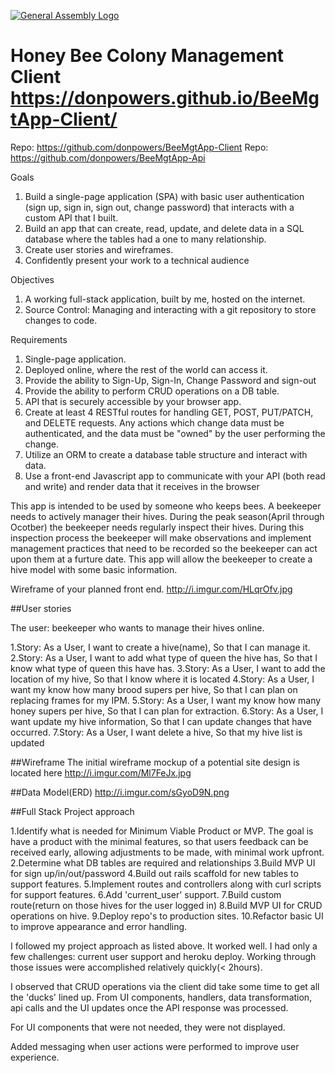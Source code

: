 
[![General Assembly Logo](https://camo.githubusercontent.com/1a91b05b8f4d44b5bbfb83abac2b0996d8e26c92/687474703a2f2f692e696d6775722e636f6d2f6b6538555354712e706e67)](https://generalassemb.ly/education/web-development-immersive)

# Honey Bee Colony Management Client https://donpowers.github.io/BeeMgtApp-Client/
Repo: https://github.com/donpowers/BeeMgtApp-Client
Repo: https://github.com/donpowers/BeeMgtApp-Api

Goals

1. Build a single-page application (SPA) with basic user authentication (sign up, sign in, sign out, change password) that interacts with a custom API that I built.
2. Build an app that can create, read, update, and delete data in a SQL database where the tables had a one to many relationship.
3. Create user stories and wireframes.
4. Confidently present your work to a technical audience

Objectives

1. A working full-stack application, built by me, hosted on the internet.
2. Source Control: Managing and interacting with a git repository to store changes to code.

Requirements

1. Single-page application.
2. Deployed online, where the rest of the world can access it.
3. Provide the ability to Sign-Up, Sign-In, Change Password and sign-out
4. Provide the ability to perform CRUD operations on a DB table.
5. API that is securely accessible by your browser app.
6. Create at least 4 RESTful routes for handling GET, POST, PUT/PATCH,
and DELETE requests. Any actions which change data must be authenticated,
and the data must be "owned" by the user performing the change.
7. Utilize an ORM to create a database table structure and interact with data.
8. Use a front-end Javascript app to communicate with your API (both read
and write) and render data that it receives in the browser

This app is intended to be used by someone who keeps bees.  A beekeeper needs
to actively manager their hives.  During the peak season(April through Ocotber)
the beekeeper needs regularly inspect their hives. During this inspection
process the beekeeper will make observations and implement management practices
that need to be recorded so the beekeeper can act upon them at a furture date.
This app will allow the beekeeper to create a hive model with some basic
information.

Wireframe of your planned front end. http://i.imgur.com/HLqrOfv.jpg

##User stories

The user: beekeeper who wants to manage their hives online.

1.Story: As a User, I want to create a hive(name), So that I can manage it.
2.Story: As a User, I want to add what type of queen the hive has, So that
I know what type of queen this have has.
3.Story: As a User, I want to add the location of my hive, So that I know
where it is located
4.Story: As a User, I want my know how many brood supers per hive, So that
I can plan on replacing frames for my IPM.
5.Story: As a User, I want my know how many honey supers per hive, So that
I can plan for extraction.
6.Story: As a User, I want update my hive information, So that I can update
changes that have occurred.
7.Story: As a User, I want delete a hive, So that my hive list is updated

##Wireframe
The initial wireframe mockup of a potential site design is located here
http://i.imgur.com/Ml7FeJx.jpg

##Data Model(ERD)
http://i.imgur.com/sGyoD9N.png

##Full Stack Project approach

1.Identify what is needed for Minimum Viable Product or MVP. The goal is have
a product with the minimal features, so that users feedback can be received
early, allowing adjustments to be made, with minimal work upfront.
2.Determine what DB tables are required and relationships
3.Build MVP UI for sign up/in/out/password
4.Build out rails scaffold for new tables to support features.
5.Implement routes and controllers along with curl scripts for support features.
6.Add 'current_user' support.
7.Build custom route(return on those hives for the user logged in)
8.Build MVP UI for CRUD operations on hive.
9.Deploy repo's to production sites.
10.Refactor basic UI to improve appearance and error handling.

I followed my project approach as listed above.  It worked well. I had
only a few challenges: current user support and heroku deploy. Working
through those issues were accomplished relatively quickly(< 2hours).

I observed that CRUD operations via the client did take some time to get
all the 'ducks' lined up. From UI components, handlers, data
transformation, api calls and the UI updates once the API response was
processed.

For UI components that were not needed, they were not displayed.

Added messaging when user actions were performed to improve user experience.
